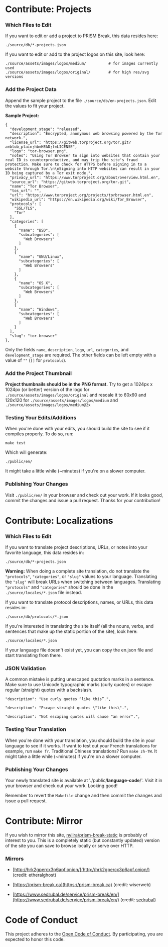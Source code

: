 # Contribute: Projects

### Which Files to Edit
If you want to edit or add a project to PRISM Break, this data resides here:

    ./source/db/*-projects.json

If you want to edit or add to the project logos on this site, look here:

    ./source/assets/images/logos/medium/          # for images currently used
    ./source/assets/images/logos/original/        # for high res/svg versions

### Add the Project Data
Append the sample project to the file `./source/db/en-projects.json`. Edit the values to fit your project.

**Sample Project:**

    {
      "development_stage": "released",
      "description": "Encrypted, anonymous web browsing powered by the Tor network.",
      "license_url": "https://gitweb.torproject.org/tor.git?a=blob_plain;hb=HEAD;f=LICENSE",
      "logo": "tor-browser.png",
      "notes": "Using Tor Browser to sign into websites that contain your real ID is counterproductive, and may trip the site's fraud protection. Make sure to check for HTTPS before signing in to a website through Tor.\n\nSigning into HTTP websites can result in your ID being captured by a Tor exit node.",
      "privacy_url": "https://www.torproject.org/about/overview.html.en",
      "source_url": "https://gitweb.torproject.org/tor.git",
      "name": "Tor Browser",
      "tos_url": "",
      "url": "https://www.torproject.org/projects/torbrowser.html.en",
      "wikipedia_url": "https://en.wikipedia.org/wiki/Tor_Browser",
      "protocols": [
        "SSL/TLS",
        "Tor"
      ],
      "categories": [
        {
          "name": "BSD",
          "subcategories": [
            "Web Browsers"
          ]
        },
        {
          "name": "GNU/Linux",
          "subcategories": [
            "Web Browsers"
          ]
        },
        {
          "name": "OS X",
          "subcategories": [
            "Web Browsers"
          ]
        },
        {
          "name": "Windows",
          "subcategories": [
            "Web Browsers"
          ]
        }
      ],
      "slug": "tor-browser"
    },

Only the fields `name`, `description`, `logo`, `url`, `categories`, and `development_stage` are required. The other fields can be left empty with a value of `""` (`[]` for `protocols`).

### Add the Project Thumbnail
**Project thumbnails should be in the PNG format.** Try to get a 1024px x 1024px (or better) version of the logo for `./source/assets/images/logos/original` and rescale it to 60x60 and 120x120 for `./source/assets/images/logos/medium` and `./source/assets/images/logos/medium@2x`

### Testing Your Edits/Additions
When you're done with your edits, you should build the site to see if it compiles properly. To do so, run:

    make test

Which will generate:

    ./public/en/

It might take a little while (~minutes) if you're on a slower computer.

### Publishing Your Changes
Visit `./public/en/` in your browser and check out your work. If it looks good, commit the changes and issue a pull request. Thanks for your contribution!

# Contribute: Localizations

### Which Files to Edit
If you want to translate project descriptions, URLs, or notes into your favorite language, this data resides in:

    ./source/db/*-projects.json

**Warning:** When doing a complete site translation, do not translate the `"protocols"`, `"categories"`, or `"slug"` values to your language. Translating the `"slug"` will break URLs when switching between languages. Translating `"protocols"` and `"categories"` should be done in the `./source/locales/*.json` file instead.

If you want to translate protocol descriptions, names, or URLs, this data resides in:

    ./source/db/protocols/*.json

If you're interested in translating the site itself (all the nouns, verbs, and sentences that make up the static portion of the site), look here:

    ./source/locales/*.json

If your language file doesn't exist yet, you can copy the en.json file and start translating from there.

### JSON Validation

A common mistake is putting unescaped quotation marks in a sentence. Make sure to use Unicode typographic marks (curly quotes) or escape regular (straight) quotes with a backslash.

    "description": "Use curly quotes “like this”.",

    "description": "Escape straight quotes \"like this\".",

    "description": "Not escaping quotes will cause "an error".",

### Testing Your Translation
When you're done with your translation, you should build the site in your language to see if it works. If want to test out your French translations for example, run `make fr`. Traditional Chinese translations? Run `make zh-TW`. It might take a little while (~minutes) if you're on a slower computer.

### Publishing Your Changes
Your newly translated site is available at './public/**language-code**/'. Visit it in your browser and check out your work. Looking good!

Remember to revert the `Makefile` change and then commit the changes and issue a pull request.

# Contribute: Mirror
If you wish to mirror this site, [nylira/prism-break-static](https://github.com/nylira/prism-break-static) is probably of interest to you. This is a completely static (but constantly updated) version of the site you can save to browse locally or serve over HTTP.

### Mirrors

 - [http://hrk2gpercx3p6apf.onion/](http://hrk2gpercx3p6apf.onion/)
 (credit: etheralghost)

 - [https://prism-break.ca](https://prism-break.ca)
 (credit: wiserweb)

 - [https://www.sedrubal.de/service/prism-break/en/](https://www.sedrubal.de/service/prism-break/en/)
 (credit: [sedrubal](https://github.com/sedrubal))

# Code of Conduct

This project adheres to the [Open Code of Conduct][code-of-conduct]. By participating, you are expected to honor this code.

[code-of-conduct]: http://todogroup.org/opencodeofconduct/#PRISM-Break/abuse@prism-break.org
